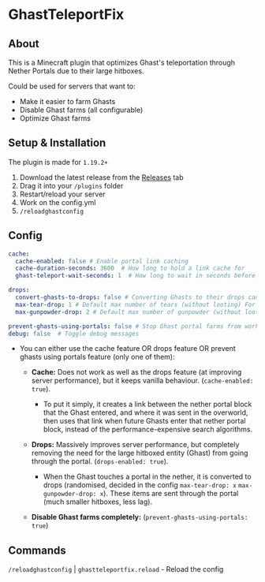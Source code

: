 # GhastTeleportFix


## About

This is a Minecraft plugin that optimizes Ghast's teleportation through Nether Portals due to their large hitboxes.

Could be used for servers that want to:

- Make it easier to farm Ghasts
- Disable Ghast farms (all configurable)
- Optimize Ghast farms



## Setup & Installation

The plugin is made for `1.19.2+`

1. Download the latest release from the [Releases](https://github.com/VanillaPlusNet/GhastTeleportFix/releases) tab
2. Drag it into your `/plugins` folder
3. Restart/reload your server
4. Work on the config.yml
5. `/reloadghastconfig`

## Config


```yml
cache:
  cache-enabled: false # Enable portal link caching
  cache-duration-seconds: 3600  # How long to hold a link cache for
  ghast-teleport-wait-seconds: 1  # How long to wait in seconds before caching location sent to (time for a Ghast to be successfully sent through to the other side)

drops:
  convert-ghasts-to-drops: false # Converting Ghasts to their drops causes less server lag due to drops having much smaller hitboxes
  max-tear-drop: 1 # Default max number of tears (without looting) For looting set to 4
  max-gunpowder-drop: 2 # Default max number of gunpowder (without looting) For looting set to 5

prevent-ghasts-using-portals: false # Stop Ghast portal farms from working
debug: false  # Toggle debug messages
```

- You can either use the cache feature OR drops feature OR prevent ghasts using portals feature (only one of them):
  - **Cache:** Does not work as well as the drops feature (at improving server performance), but it keeps vanilla behaviour. (`cache-enabled: true`).
    - To put it simply, it creates a link between the nether portal block that the Ghast entered, and where it was sent in the overworld, then uses that link when future Ghasts enter that nether portal block, instead of the performance-expensive search algorithms.
   
  - **Drops:** Massively improves server performance, but completely removing the need for the large hitboxed entity (Ghast) from going through the portal. (`drops-enabled: true`).
    - When the Ghast touches a portal in the nether, it is converted to drops (randomised, decided in the config `max-tear-drop: x` `max-gunpowder-drop: x`). These items are sent through the portal (much smaller hitboxes, less lag).
   
  - **Disable Ghast farms completely:** (`prevent-ghasts-using-portals: true`)

## Commands

`/reloadghastconfig` | `ghastteleportfix.reload` - Reload the config


